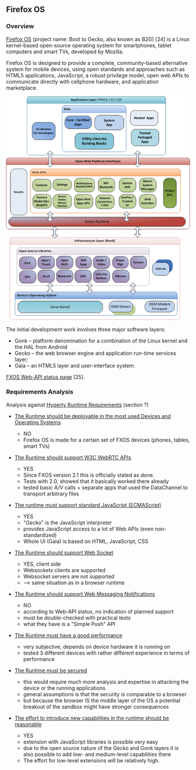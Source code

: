 ## Firefox OS

### Overview

[Firefox OS](https://www.mozilla.org/en-US/firefox/os/2.0/) (project name: Boot to Gecko, also known as B2G) [24] is a Linux kernel-based open-source operating system for smartphones, tablet computers and smart TVs, developed by Mozilla.

Firefox OS is designed to provide a complete, community-based alternative system for mobile devices, using open standards and approaches such as HTML5 applications, JavaScript, a robust privilege model, open web APIs to communicate directly with cellphone hardware, and application marketplace.

![Figure @sota-fxos-arch Firefox OS Architecture](fxos-arch.png)

The initial development work involves three major software layers:

* Gonk – platform denomination for a combination of the Linux kernel and the HAL from Android
* Gecko – the web browser engine and application run-time services layer;
* Gaia – an HTML5 layer and user-interface system.


[FXOS Web-API status page](https://wiki.mozilla.org/WebAPI) [25].

### Requirements Analysis

Analysis against [Hyperty Runtime Requirements](https://github.com/reTHINK-project/core-framework/labels/Runtime%20Requirement) (section ?)


* [The Runtime should be deployable in the most used Devices and Operating Systems](https://github.com/reTHINK-project/core-framework/issues/1)
  * NO
  * Firefox OS is made for a certain set of FXOS devices (phones, tables, smart TVs)


* [The Runtime should support W3C WebRTC APIs](https://github.com/reTHINK-project/core-framework/issues/2)
  * YES
  * Since FXOS version 2.1 this is officially stated as done.
  * Tests with 2.0, showed that it basically worked there already
  * tested basic A/V calls + separate apps that used the DataChannel to transport arbitrary files


* [The runtime must support standard JavaScript (ECMAScript)](https://github.com/reTHINK-project/core-framework/issues/3)
  * YES
  * "Gecko" is the JavaScript interpreter
  * provides JavaScript access to a lot of Web APIs (even non-standardized)
  * Whole UI (Gaia) is based on HTML, JavaScript, CSS


* [The Runtime should support Web Socket](https://github.com/reTHINK-project/core-framework/issues/4)
  * YES, client side
  * Websockets clients are supported
  * Websocket servers are not supported
  * --> same situation as in a browser runtime


* [The Runtime should support Web Messaging Notifications](https://github.com/reTHINK-project/core-framework/issues/5)
  * NO
  * according to Web-API status, no indication of planned support
  * must be double-checked with practical tests
  * what they have is a "Simple Push" API


* [The Runtime must have a good performance](https://github.com/reTHINK-project/core-framework/issues/6)
  * very subjective, depends on device hardware it is running on
  * tested 3 different devices with rather different experience in terms of performance


* [The Runtime must be secured](https://github.com/reTHINK-project/core-framework/issues/7)
  * this would require much more analysis and expertise in attacking the device or the running applications
  * general assumptions is that the security is comparable to a browser
  * but because the browser IS the middle layer of the OS a potential breakout of the sandbox might have stronger consequences


* [The effort to introduce new capabilities in the runtime should be reasonable](https://github.com/reTHINK-project/core-framework/issues/8)
  * YES
  * extension with JavaScript libraries is possible very easy
  * due to the open source nature of the Gecko and Gonk layers it is also possible to add low- and medium-level capabilities there
  * The effort for low-level extensions will be relatively high.

